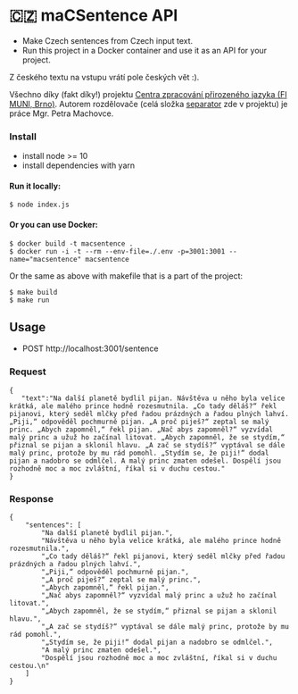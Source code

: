 # 🇨🇿 maCSentence API

- Make Czech sentences from Czech input text.
- Run this project in a Docker container and use it as an API for your project.

Z českého textu na vstupu vrátí pole českých vět :).

Všechno díky (fakt díky!) projektu [Centra zpracování přirozeného jazyka (FI MUNI, Brno)](https://nlp.fi.muni.cz/projekty/rozdelovac_vet/control.cgi). Autorem rozdělovače (celá složka [separator](separator) zde v projektu) je práce Mgr. Petra Machovce.

### Install

* install node >= 10
* install dependencies with yarn

#### Run it locally: 

```
$ node index.js
```

#### Or you can use Docker:

```
$ docker build -t macsentence .
$ docker run -i -t --rm --env-file=./.env -p=3001:3001 --name="macsentence" macsentence
```

Or the same as above with makefile that is a part of the project:

```
$ make build
$ make run
``` 

## Usage

* POST http://localhost:3001/sentence

### Request
```
{
   "text":"Na další planetě bydlil pijan. Návštěva u něho byla velice krátká, ale malého prince hodně rozesmutnila. „Co tady děláš?“ řekl pijanovi, který seděl mlčky před řadou prázdných a řadou plných lahví. „Piji,“ odpověděl pochmurně pijan. „A proč piješ?“ zeptal se malý princ. „Abych zapomněl,“ řekl pijan. „Nač abys zapomněl?“ vyzvídal malý princ a užuž ho začínal litovat. „Abych zapomněl, že se stydím,“ přiznal se pijan a sklonil hlavu. „A zač se stydíš?“ vyptával se dále malý princ, protože by mu rád pomohl. „Stydím se, že piji!“ dodal pijan a nadobro se odmlčel. A malý princ zmaten odešel. Dospělí jsou rozhodně moc a moc zvláštní, říkal si v duchu cestou."
}
```

### Response

```
{
    "sentences": [
        "Na další planetě bydlil pijan.",
        "Návštěva u něho byla velice krátká, ale malého prince hodně rozesmutnila.",
        "„Co tady děláš?“ řekl pijanovi, který seděl mlčky před řadou prázdných a řadou plných lahví.",
        "„Piji,“ odpověděl pochmurně pijan.",
        "„A proč piješ?“ zeptal se malý princ.",
        "„Abych zapomněl,“ řekl pijan.",
        "„Nač abys zapomněl?“ vyzvídal malý princ a užuž ho začínal litovat.",
        "„Abych zapomněl, že se stydím,“ přiznal se pijan a sklonil hlavu.",
        "„A zač se stydíš?“ vyptával se dále malý princ, protože by mu rád pomohl.",
        "„Stydím se, že piji!“ dodal pijan a nadobro se odmlčel.",
        "A malý princ zmaten odešel.",
        "Dospělí jsou rozhodně moc a moc zvláštní, říkal si v duchu cestou.\n"
    ]
}
```
